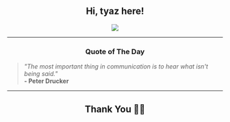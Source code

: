 <h2 align="center"> Hi, tyaz here!</h2>

<p align="center">
<a href="https://github.com/tyazx" alt="github streak"><img src="https://dvst-streak.herokuapp.com/?user=tyazx&theme=tokyonight&fire=DD472C"></a>
</p>

<hr>
<h3 align="center">Quote of The Day</h3>
<p align="center">
<blockquote>
<i>"The most important thing in communication is to hear what isn't being said."</i>
<br>
<b>- Peter Drucker</b>
</blockquote>
</p>


<hr>
<h2 align="center">Thank You 🙏🏼</h2>
